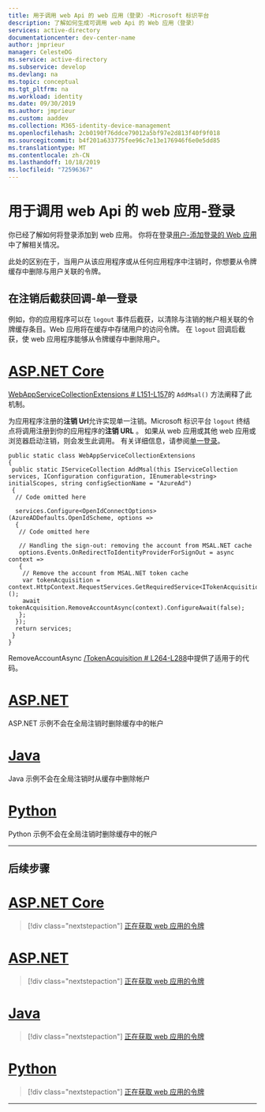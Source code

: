 ```yaml
---
title: 用于调用 web Api 的 web 应用（登录）-Microsoft 标识平台
description: 了解如何生成可调用 web Api 的 Web 应用（登录）
services: active-directory
documentationcenter: dev-center-name
author: jmprieur
manager: CelesteDG
ms.service: active-directory
ms.subservice: develop
ms.devlang: na
ms.topic: conceptual
ms.tgt_pltfrm: na
ms.workload: identity
ms.date: 09/30/2019
ms.author: jmprieur
ms.custom: aaddev
ms.collection: M365-identity-device-management
ms.openlocfilehash: 2cb0190f76ddce79012a5bf97e2d813f40f9f018
ms.sourcegitcommit: b4f201a633775fee96c7e13e176946f6e0e5dd85
ms.translationtype: MT
ms.contentlocale: zh-CN
ms.lasthandoff: 10/18/2019
ms.locfileid: "72596367"
---
```

# <a name="web-app-that-calls-web-apis---sign-in"></a>用于调用 web Api 的 web 应用-登录

你已经了解如何将登录添加到 web 应用。 你将在登录[用户-添加登录的 Web 应用](scenario-web-app-sign-user-sign-in.md)中了解相关情况。

此处的区别在于，当用户从该应用程序或从任何应用程序中注销时，你想要从令牌缓存中删除与用户关联的令牌。

## <a name="intercepting-the-callback-after-sign-out---single-sign-out"></a>在注销后截获回调-单一登录

例如，你的应用程序可以在 `logout` 事件后截获，以清除与注销的帐户相关联的令牌缓存条目。Web 应用将在缓存中存储用户的访问令牌。 在 `logout` 回调后截获，使 web 应用程序能够从令牌缓存中删除用户。

# <a name="aspnet-coretabaspnetcore"></a>[ASP.NET Core](#tab/aspnetcore)

[WebAppServiceCollectionExtensions # L151-L157](https://github.com/Azure-Samples/active-directory-aspnetcore-webapp-openidconnect-v2/blob/db7f74fd7e65bab9d21092ac1b98a00803e5ceb2/Microsoft.Identity.Web/WebAppServiceCollectionExtensions.cs#L151-L157)的 `AddMsal()` 方法阐释了此机制。

为应用程序注册的**注销 Url**允许实现单一注销。Microsoft 标识平台 `logout` 终结点将调用注册到你的应用程序的**注销 URL** 。 如果从 web 应用或其他 web 应用或浏览器启动注销，则会发生此调用。 有关详细信息，请参阅[单一登录](v2-protocols-oidc.md#single-sign-out)。

```CSharp
public static class WebAppServiceCollectionExtensions
{
 public static IServiceCollection AddMsal(this IServiceCollection services, IConfiguration configuration, IEnumerable<string> initialScopes, string configSectionName = "AzureAd")
 {
  // Code omitted here

  services.Configure<OpenIdConnectOptions>(AzureADDefaults.OpenIdScheme, options =>
  {
   // Code omitted here

   // Handling the sign-out: removing the account from MSAL.NET cache
   options.Events.OnRedirectToIdentityProviderForSignOut = async context =>
   {
    // Remove the account from MSAL.NET token cache
    var tokenAcquisition = context.HttpContext.RequestServices.GetRequiredService<ITokenAcquisition>();
    await tokenAcquisition.RemoveAccountAsync(context).ConfigureAwait(false);
   };
  });
  return services;
 }
}
```

RemoveAccountAsync [/TokenAcquisition # L264-L288](https://github.com/Azure-Samples/active-directory-aspnetcore-webapp-openidconnect-v2/blob/db7f74fd7e65bab9d21092ac1b98a00803e5ceb2/Microsoft.Identity.Web/TokenAcquisition.cs#L264-L288)中提供了适用于的代码。

# <a name="aspnettabaspnet"></a>[ASP.NET](#tab/aspnet)

ASP.NET 示例不会在全局注销时删除缓存中的帐户

# <a name="javatabjava"></a>[Java](#tab/java)

Java 示例不会在全局注销时从缓存中删除帐户

# <a name="pythontabpython"></a>[Python](#tab/python)

Python 示例不会在全局注销时删除缓存中的帐户

---

## <a name="next-steps"></a>后续步骤

# <a name="aspnet-coretabaspnetcore"></a>[ASP.NET Core](#tab/aspnetcore)

> [!div class="nextstepaction"]
> [正在获取 web 应用的令牌](https://docs.microsoft.com/azure/active-directory/develop/scenario-web-app-call-api-acquire-token?tabs=aspnetcore)

# <a name="aspnettabaspnet"></a>[ASP.NET](#tab/aspnet)

> [!div class="nextstepaction"]
> [正在获取 web 应用的令牌](https://docs.microsoft.com/azure/active-directory/develop/scenario-web-app-call-api-acquire-token?tabs=aspnet)

# <a name="javatabjava"></a>[Java](#tab/java)

> [!div class="nextstepaction"]
> [正在获取 web 应用的令牌](https://docs.microsoft.com/azure/active-directory/develop/scenario-web-app-call-api-acquire-token?tabs=java)

# <a name="pythontabpython"></a>[Python](#tab/python)

> [!div class="nextstepaction"]
> [正在获取 web 应用的令牌](https://docs.microsoft.com/azure/active-directory/develop/scenario-web-app-call-api-acquire-token?tabs=python)

---
